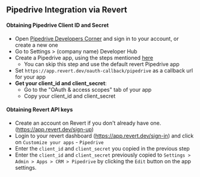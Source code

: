 ## Pipedrive Integration via Revert

#### Obtaining Pipedrive Client ID and Secret

* Open [Pipedrive Developers Corner](https://developers.pipedrive.com/) and sign in to your account, or create a new one
* Go to Settings > (company name) Developer Hub
* Create a Pipedrive app, using the steps mentioned [here](https://pipedrive.readme.io/docs/marketplace-creating-a-proper-app#create-an-app-in-5-simple-steps)
  * You can skip this step and use the default revert Pipedrive app
* Set `https://app.revert.dev/oauth-callback/pipedrive` as a callback url for your app
* **Get your client\_id and client\_secret**:
  * Go to the "OAuth & access scopes" tab of your app
  * Copy your client\_id and client\_secret

#### Obtaining Revert API keys

* Create an account on Revert if you don't already have one. (https://app.revert.dev/sign-up)
* Login to your revert dashboard (https://app.revert.dev/sign-in) and click on `Customize your apps` - `Pipedrive`
* Enter the `client_id` and `client_secret` you copied in the previous step
* Enter the `client_id` and `client_secret` previously copied to `Settings > Admin > Apps > CRM > Pipedrive` by clicking the  `Edit` button on the app settings.  
